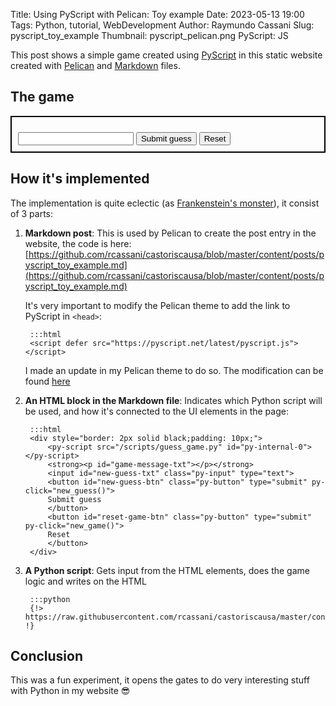 Title: Using PyScript with Pelican: Toy example
Date: 2023-05-13 19:00
Tags: Python, tutorial, WebDevelopment
Author: Raymundo Cassani
Slug: pyscript_toy_example
Thumbnail: pyscript_pelican.png
PyScript: JS

This post shows a simple game created using [PyScript](https://pyscript.net/) in this static website created with [Pelican](https://docs.getpelican.com/en/latest/) and [Markdown](https://en.wikipedia.org/wiki/Markdown) files.

## The game
<p></p>
<div style="border: 2px solid black;padding: 10px;">
  <py-script src="/scripts/guess_game.py" id="py-internal-0"></py-script>
  <strong><p id="game-message-txt"></p></strong>
  <input id="new-guess-txt" class="py-input" type="text">
  <button id="new-guess-btn" class="py-button" type="submit" py-click="new_guess()">
  Submit guess
  </button>
  <button id="reset-game-btn" class="py-button" type="submit" py-click="new_game()">
  Reset
  </button>
</div>
<p></p>

## How it's implemented
The implementation is quite eclectic (as [Frankenstein's monster](https://en.wikipedia.org/wiki/Frankenstein%27s_monster)), it consist of 3 parts:

1. **Markdown post**: This is used by Pelican to create the post entry in the website, the code is here:
    [https://github.com/rcassani/castoriscausa/blob/master/content/posts/pyscript_toy_example.md](https://github.com/rcassani/castoriscausa/blob/master/content/posts/pyscript_toy_example.md)

    It's very important to modify the Pelican theme to add the link to PyScript in `<head>`:

        :::html
        <script defer src="https://pyscript.net/latest/pyscript.js"></script>

    I made an update in my Pelican theme to do so. The modification can be found [here](https://github.com/rcassani/pelican-kis/commit/a6d975444b47696c49b5170d06d7e659a195e4d5)


2. **An HTML block in the Markdown file**: Indicates which Python script will be used, and how it's connected to the UI elements in the page:

        :::html
        <div style="border: 2px solid black;padding: 10px;">
            <py-script src="/scripts/guess_game.py" id="py-internal-0"></py-script>
            <strong><p id="game-message-txt"></p></strong>
            <input id="new-guess-txt" class="py-input" type="text">
            <button id="new-guess-btn" class="py-button" type="submit" py-click="new_guess()">
            Submit guess
            </button>
            <button id="reset-game-btn" class="py-button" type="submit" py-click="new_game()">
            Reset
            </button>
        </div>

3. **A Python script**: Gets input from the HTML elements, does the game logic and writes on the HTML

        :::python
        {!> https://raw.githubusercontent.com/rcassani/castoriscausa/master/content/scripts/guess_game.py !}

## Conclusion
This was a fun experiment, it opens the gates to do very interesting stuff with Python in my website 😎
